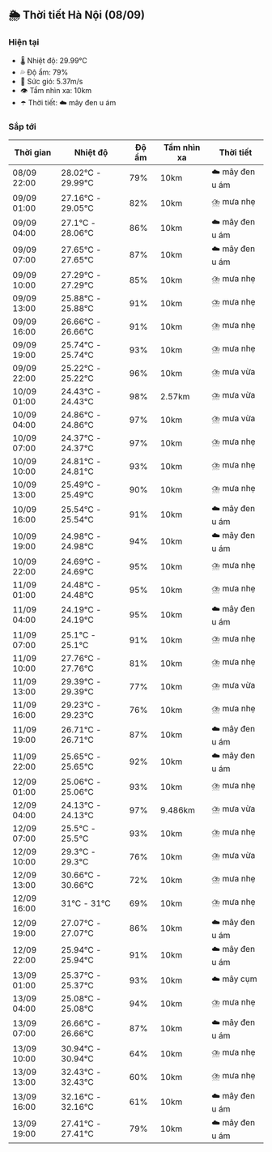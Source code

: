 ## 🌦️ Thời tiết Hà Nội (08/09)

### Hiện tại

- 🌡️ Nhiệt độ: 29.99℃
- 💦 Độ ẩm: 79%
- 💨 Sức gió: 5.37m/s
- 👁️ Tầm nhìn xa: 10km
- ☂️ Thời tiết: ☁️ mây đen u ám

### Sắp tới

| Thời gian | Nhiệt độ | Độ ẩm | Tầm nhìn xa | Thời tiết |
| --- | --- | --- | --- | --- |
| 08/09 22:00 | 28.02℃ - 29.99℃ | 79% | 10km | ☁️ mây đen u ám |
| 09/09 01:00 | 27.16℃ - 29.05℃ | 82% | 10km | ⛈️ mưa nhẹ |
| 09/09 04:00 | 27.1℃ - 28.06℃ | 86% | 10km | ☁️ mây đen u ám |
| 09/09 07:00 | 27.65℃ - 27.65℃ | 87% | 10km | ☁️ mây đen u ám |
| 09/09 10:00 | 27.29℃ - 27.29℃ | 85% | 10km | ⛈️ mưa nhẹ |
| 09/09 13:00 | 25.88℃ - 25.88℃ | 91% | 10km | ⛈️ mưa nhẹ |
| 09/09 16:00 | 26.66℃ - 26.66℃ | 91% | 10km | ⛈️ mưa nhẹ |
| 09/09 19:00 | 25.74℃ - 25.74℃ | 93% | 10km | ⛈️ mưa nhẹ |
| 09/09 22:00 | 25.22℃ - 25.22℃ | 96% | 10km | ⛈️ mưa vừa |
| 10/09 01:00 | 24.43℃ - 24.43℃ | 98% | 2.57km | ⛈️ mưa vừa |
| 10/09 04:00 | 24.86℃ - 24.86℃ | 97% | 10km | ⛈️ mưa vừa |
| 10/09 07:00 | 24.37℃ - 24.37℃ | 97% | 10km | ⛈️ mưa nhẹ |
| 10/09 10:00 | 24.81℃ - 24.81℃ | 93% | 10km | ⛈️ mưa nhẹ |
| 10/09 13:00 | 25.49℃ - 25.49℃ | 90% | 10km | ⛈️ mưa nhẹ |
| 10/09 16:00 | 25.54℃ - 25.54℃ | 91% | 10km | ☁️ mây đen u ám |
| 10/09 19:00 | 24.98℃ - 24.98℃ | 94% | 10km | ☁️ mây đen u ám |
| 10/09 22:00 | 24.69℃ - 24.69℃ | 95% | 10km | ⛈️ mưa nhẹ |
| 11/09 01:00 | 24.48℃ - 24.48℃ | 95% | 10km | ⛈️ mưa nhẹ |
| 11/09 04:00 | 24.19℃ - 24.19℃ | 95% | 10km | ☁️ mây đen u ám |
| 11/09 07:00 | 25.1℃ - 25.1℃ | 91% | 10km | ⛈️ mưa nhẹ |
| 11/09 10:00 | 27.76℃ - 27.76℃ | 81% | 10km | ⛈️ mưa nhẹ |
| 11/09 13:00 | 29.39℃ - 29.39℃ | 77% | 10km | ⛈️ mưa vừa |
| 11/09 16:00 | 29.23℃ - 29.23℃ | 76% | 10km | ⛈️ mưa nhẹ |
| 11/09 19:00 | 26.71℃ - 26.71℃ | 87% | 10km | ☁️ mây đen u ám |
| 11/09 22:00 | 25.65℃ - 25.65℃ | 92% | 10km | ☁️ mây đen u ám |
| 12/09 01:00 | 25.06℃ - 25.06℃ | 93% | 10km | ⛈️ mưa nhẹ |
| 12/09 04:00 | 24.13℃ - 24.13℃ | 97% | 9.486km | ⛈️ mưa vừa |
| 12/09 07:00 | 25.5℃ - 25.5℃ | 93% | 10km | ⛈️ mưa nhẹ |
| 12/09 10:00 | 29.3℃ - 29.3℃ | 76% | 10km | ⛈️ mưa vừa |
| 12/09 13:00 | 30.66℃ - 30.66℃ | 72% | 10km | ⛈️ mưa nhẹ |
| 12/09 16:00 | 31℃ - 31℃ | 69% | 10km | ⛈️ mưa nhẹ |
| 12/09 19:00 | 27.07℃ - 27.07℃ | 86% | 10km | ☁️ mây đen u ám |
| 12/09 22:00 | 25.94℃ - 25.94℃ | 91% | 10km | ☁️ mây đen u ám |
| 13/09 01:00 | 25.37℃ - 25.37℃ | 93% | 10km | ☁️ mây cụm |
| 13/09 04:00 | 25.08℃ - 25.08℃ | 94% | 10km | ⛈️ mưa nhẹ |
| 13/09 07:00 | 26.66℃ - 26.66℃ | 87% | 10km | ☁️ mây đen u ám |
| 13/09 10:00 | 30.94℃ - 30.94℃ | 64% | 10km | ⛈️ mưa nhẹ |
| 13/09 13:00 | 32.43℃ - 32.43℃ | 60% | 10km | ⛈️ mưa nhẹ |
| 13/09 16:00 | 32.16℃ - 32.16℃ | 61% | 10km | ☁️ mây đen u ám |
| 13/09 19:00 | 27.41℃ - 27.41℃ | 79% | 10km | ☁️ mây đen u ám |
